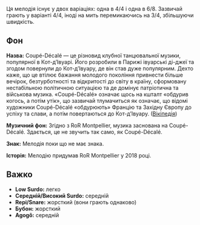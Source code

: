 Ця мелодія існує у двох варіаціях: одна в 4/4 і одна в 6/8. Зазвичай грають у
варіанті 4/4, іноді на мить перемикаючись на 3/4, збільшуючи швидкість.

## Фон

**Назва:** Coupé-Décalé — це різновид клубної танцювальної музики, популярної в
Кот-д’Івуарі. Його розробили в Парижі івуарські ді-джеї та згодом повернули до
Кот-д’Івуару, де він став дуже популярним. Дехто каже, що це втілює бажання
молодого покоління привнести більше вечірок, безтурботності та відкритості до
світу в країну, сформовану нестабільною політичною ситуацією та де домінує
патріотична та військова музика. «Coupé-Décalé» означає щось на кшталт «обдурив
когось, а потім утік», що зазвичай тлумачиться як означає, що відомі художники
Coupé-Décalé «обдурюють» Францію та Західну Європу до успіху та слави, а потім
повертаються до Кот-д’Івуару.
([Вікіпедія](https://en.wikipedia.org/wiki/Coup%C3%A9-D%C3%A9cal%C3%A9))

**Музичний фон:** Згідно з RoR Montpellier, музика заснована на Coupé-Décalé.
Здається, це не звучить так само, як Coupé-Décalé.

**Знак:** Мелодія поки що не має знака.

**Історія:** Мелодію придумав RoR Montpellier у 2018 році.

## Важко

* **Low Surdo:** легко
* **Середній/Високий Surdo:** середній
* **Repi/Snare:** жорсткий (вони грають однаково)
* **Бубон:** жорсткий
* **Agogô:** середній
